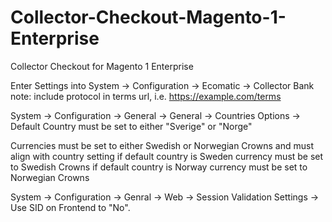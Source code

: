 # Collector-Checkout-Magento-1-Enterprise
Collector Checkout for Magento 1 Enterprise

Enter Settings into System -> Configuration -> Ecomatic -> Collector Bank
	note: include protocol in terms url, i.e. https://example.com/terms
	
	
System -> Configuration -> General -> General -> Countries Options -> Default Country must be set to either "Sverige" or "Norge"


Currencies must be set to either Swedish or Norwegian Crowns and must align with country setting
	if default country is Sweden currency must be set to Swedish Crowns
	if default country is Norway currency must be set to Norwegian Crowns

	
System -> Configuration -> Genral -> Web -> Session Validation Settings -> Use SID on Frontend to "No".
